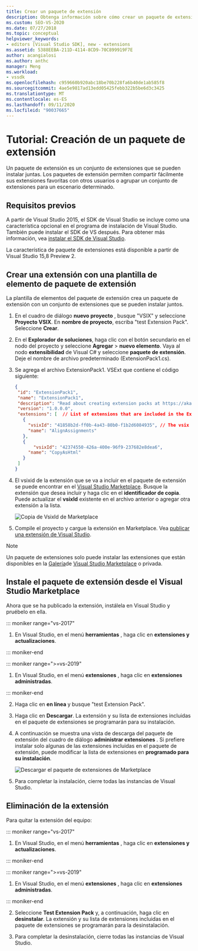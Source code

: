 ```yaml
---
title: Crear un paquete de extensión
description: Obtenga información sobre cómo crear un paquete de extensión con la plantilla de elementos del paquete de extensión
ms.custom: SEO-VS-2020
ms.date: 07/27/2018
ms.topic: conceptual
helpviewer_keywords:
- editors [Visual Studio SDK], new - extensions
ms.assetid: 5388EEBA-211D-4114-8CD9-70C899919F7E
author: acangialosi
ms.author: anthc
manager: Meng
ms.workload:
- vssdk
ms.openlocfilehash: c959660b920abc18be70b228fa6b40de1ab585f8
ms.sourcegitcommit: 4ae5e9817ad13edd05425febb322b5be6d3c3425
ms.translationtype: MT
ms.contentlocale: es-ES
ms.lasthandoff: 09/11/2020
ms.locfileid: "90037665"
---
```

# <a name="walkthrough-create-an-extension-pack"></a>Tutorial: Creación de un paquete de extensión

Un paquete de extensión es un conjunto de extensiones que se pueden instalar juntas. Los paquetes de extensión permiten compartir fácilmente sus extensiones favoritas con otros usuarios o agrupar un conjunto de extensiones para un escenario determinado.

## <a name="prerequisites"></a>Requisitos previos

A partir de Visual Studio 2015, el SDK de Visual Studio se incluye como una característica opcional en el programa de instalación de Visual Studio. También puede instalar el SDK de VS después. Para obtener más información, vea [instalar el SDK de Visual Studio](../extensibility/installing-the-visual-studio-sdk.md).

La característica de paquete de extensiones está disponible a partir de Visual Studio 15,8 Preview 2.

## <a name="create-an-extension-with-an-extension-pack-item-template"></a>Crear una extensión con una plantilla de elemento de paquete de extensión

La plantilla de elementos del paquete de extensión crea un paquete de extensión con un conjunto de extensiones que se pueden instalar juntos.

1. En el cuadro de diálogo **nuevo proyecto** , busque "VSIX" y seleccione **Proyecto VSIX**. En **nombre de proyecto**, escriba "test Extension Pack". Seleccione **Crear**.

2. En el **Explorador de soluciones**, haga clic con el botón secundario en el nodo del proyecto y seleccione **Agregar**  >  **nuevo elemento**. Vaya al nodo **extensibilidad** de Visual C# y seleccione **paquete de extensión**. Deje el nombre de archivo predeterminado (ExtensionPack1.cs).

3. Se agrega el archivo ExtensionPack1. VSExt que contiene el código siguiente:

   ```json
   {
    "id": "ExtensionPack1",
    "name": "ExtensionPack1",
    "description": "Read about creating extension packs at https://aka.ms/vsextpack",
    "version": "1.0.0.0",
    "extensions": [  // List of extensions that are included in the Extension Pack.
      {
        "vsixId": "41858b2d-ff0b-4a43-80b0-f1b2d6084935", // The vsix id of the extension you want to   include.
        "name": "AlignAssignments"
      },
      {
          "vsixId": "42374550-426a-400e-96f9-237682e8dea6",
        "name": "CopyAsHtml"
      }
    ]
   }
   ```

4. El vsixid de la extensión que se va a incluir en el paquete de extensión se puede encontrar en el [Visual Studio Marketplace](https://marketplace.visualstudio.com/). Busque la extensión que desea incluir y haga clic en el **identificador de copia**. Puede actualizar el **vsixId** existente en el archivo anterior o agregar otra extensión a la lista.

    ![Copia de VsixId de Marketplace](media/vsixid-marketplace.png)

5. Compile el proyecto y cargue la extensión en Marketplace. Vea [publicar una extensión de Visual Studio](../extensibility/walkthrough-publishing-a-visual-studio-extension.md).

> [!NOTE]
> Un paquete de extensiones solo puede instalar las extensiones que están disponibles en la [Galería](../extensibility/how-to-create-an-atom-feed-for-a-private-gallery.md)de [Visual Studio Marketplace](https://marketplace.visualstudio.com/) o privada.

## <a name="install-the-extension-pack-from-the-visual-studio-marketplace"></a>Instale el paquete de extensión desde el Visual Studio Marketplace

Ahora que se ha publicado la extensión, instálela en Visual Studio y pruébelo en ella.

::: moniker range="vs-2017"

1. En Visual Studio, en el menú **herramientas** , haga clic en **extensiones y actualizaciones**.

::: moniker-end

::: moniker range=">=vs-2019"

1. En Visual Studio, en el menú **extensiones** , haga clic en **extensiones administradas**.

::: moniker-end

2. Haga clic en **en línea** y busque "test Extension Pack".

3. Haga clic en **Descargar**. La extensión y su lista de extensiones incluidas en el paquete de extensiones se programarán para su instalación.

4. A continuación se muestra una vista de descarga del paquete de extensión del cuadro de diálogo **administrar extensiones** . Si prefiere instalar solo algunas de las extensiones incluidas en el paquete de extensión, puede modificar la lista de extensiones en **programado para su instalación**.

    ![Descargar el paquete de extensiones de Marketplace](media/vside-extensionpack.png)

5. Para completar la instalación, cierre todas las instancias de Visual Studio.

## <a name="remove-the-extension"></a>Eliminación de la extensión

Para quitar la extensión del equipo:

::: moniker range="vs-2017"

1. En Visual Studio, en el menú **herramientas** , haga clic en **extensiones y actualizaciones**.

::: moniker-end

::: moniker range=">=vs-2019"

1. En Visual Studio, en el menú **extensiones** , haga clic en **extensiones administradas**.

::: moniker-end

2. Seleccione **Test Extension Pack** y, a continuación, haga clic en **desinstalar**. La extensión y su lista de extensiones incluidas en el paquete de extensiones se programarán para la desinstalación.

3. Para completar la desinstalación, cierre todas las instancias de Visual Studio.
